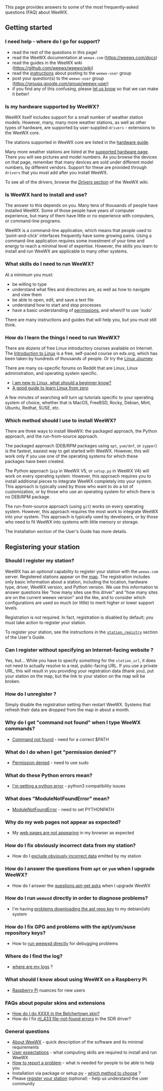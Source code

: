 This page provides answers to some of the most frequently-asked questions (FAQ) about WeeWX.

## Getting started

### I need help - where do I go for support?
* read the rest of the questions in this page!
* read the WeeWX documentation at `weewx.com` (https://weewx.com/docs)
* read the guides in the WeeWX wiki (https://github.com/weewx/weewx/wiki)
* read the [instructions](Help!-Posting-to-weewx-user) about posting to the `weewx-user` group
* post your question(s) to the `weewx-user` group (https://groups.google.com/group/weewx-user)
* if you find any of this confusing, please [let us know](https://groups.google.com/group/weewx-user) so that we can make it better!

### Is my hardware supported by WeeWX?

WeeWX itself includes support for a small number of weather station models. However, many, many more weather stations, as well as other types of hardware, are supported by user-supplied `drivers` - extensions to the WeeWX core.

The stations supported in WeeWX core are listed in the [hardware guide](https://weewx.com/docs/5.0/hardware/drivers/).

Many more weather stations are listed at the [supported hardware page](http://weewx.com/hardware.html).  There you will see pictures and model numbers.  As you browse the devices on that page, remember that many devices are sold under different model numbers, by different vendors. Support for these are provided through `drivers` that you must add after you install WeeWX.

To see all of the drivers, browse the [*Drivers* section](https://github.com/weewx/weewx/wiki#drivers) of the WeeWX wiki.

### Is WeeWX hard to install and use?

The answer to this depends on you. Many tens of thousands of people have installed WeeWX. Some of those people have years of computer experience, but many of them have little or no experience with computers, or command-line programs.

WeeWX is a command-line application, which means that people used to 'point-and-click' interfaces frequently have some growing pains. Using a command-line application requires some investment of your time and energy to reach a minimal level of expertise. However, the skills you learn to install and run WeeWX are applicable to many other systems.

### What skills do I need to run WeeWX?

At a minimum you must:
* be willing to type
* understand what files and directories are, as well as how to navigate and view them
* be able to open, edit, and save a text file
* understand how to start and stop processes
* have a basic understanding of [permissions](faq-permission-denied), and when/if to use 'sudo'

There are many instructions and guides that will help you, but you must still think.

### How do I learn the things I need to run WeeWX?

There are *dozens* of free Linux introductory courses available on Internet.   The [Introduction to Linux](https://www.edx.org/course/introduction-to-linux) is a free, self-paced course on edx.org, which has been taken by hundreds of thousands of people.  Or try the [Linux Journey](https://linuxjourney.com/)

There are many os-specific forums on Reddit that are Linux, Linux administration, and operating system specific.
* [I am new to Linux, what should a beginner know?](https://www.reddit.com/r/linux4noobs/comments/10kz0xh/i_am_new_to_linux_what_should_a_beginner_know/)
* [A good guide to learn Linux from zero](https://www.reddit.com/r/linuxquestions/comments/125dn50/a_good_guide_to_learn_linux_from_zero/)

A few minutes of searching will turn up tutorials specific to your operating system of choice, whether that is MacOS, FreeBSD, Rocky, Debian, Mint, Ubuntu, Redhat, SUSE, etc.

### Which method should I use to install WeeWX?

There are three ways to install WeeWX: the packaged approach, the Python approach, and the run-from-source approach.

The packaged approach (DEB/RPM packages using `apt`, `yum/dnf`, or `zypper`) is the fastest, easiest way to get started with WeeWX. However, this will work only if you use one of the operating systems for which these packages have been created.

The Python approach (`pip` in WeeWX V5, or `setup.py` in WeeWX V4) will work on every operating system. However, this approach requires you to install additional pieces to integrate WeeWX completely into your system. This approach is typically used by those who want to do a lot of customization, or by those who use an operating system for which there is no DEB/RPM package.

The run-from-source approach (using `git`) works on every operating system. However, this approach requires the most work to integrate WeeWX into your system. This approach is typically used by developers, or by those who need to fit WeeWX into systems with little memory or storage.

The Installation section of the User's Guide has more details.


## Registering your station

### Should I register my station?

WeeWX has an *optional* capability to register your station with the `weewx.com` server. Registered stations appear on the [map](https://weewx.com/stations.html). The registration includes only basic information about a station, including the location, hardware type, driver, WeeWX version, and Python version. We use this information to answer questions like "how many sites use this driver" and "how many sites are on the current weewx version" and the like, and to consider which configurations are used so much (or little) to merit higher or lower support levels.

Registration is *not* required.  In fact, registration is disabled by default; you must take action to register your station.

To register your station, see the instructions in the [`station_registry`](http://www.weewx.com/docs/usersguide.htm#station_registry) section of the User's Guide.

### Can I register without specifying an Internet-facing website ?

Yes, but... While you have to specify *something* for the `station_url`, it does not need to actually resolve to a real, public-facing URL. If you use a private URL, this will result in you providing your registration data (thank you), put your station on the map, but the link to your station on the map will be broken.

### How do I unregister ?

Simply disable the registration setting then restart WeeWX. Systems that refresh their data are dropped from the map in about a month.


### Why do I get "command not found" when I type WeeWX commands?

* [Command not found](faq-command-not-found) - need for a correct $PATH


### What do I do when I get "permission denied"?

* [Permission denied](faq-permission-denied) - need to use sudo


### What do these Python errors mean?

* [I'm getting a python error](faq-python-error) - python3 compatibility issues


### What does "ModuleNotFoundError" mean?

* [ModuleNotFoundError](PYTHONPATH-and-ModuleNotFoundError) - need to set PYTHONPATH


### Why do my web pages not appear as expected?

* My [web pages are not appearing](faq-web-pages-not-appearing) in my browser as expected


### How do I fix obviously incorrect data from my station?

* How do I [exclude obviously incorrect data](faq-exclude-incorrect-data) emitted by my station


### How do I answer the questions from `apt` or `yum` when I upgrade WeeWX?

* How do I answer the [questions apt-get asks](faq-questions-apt-get-asks) when I upgrade WeeWX


### How do I run `weewxd` directly in order to diagnose problems?

* I'm having [problems downloading the apt repo key](faq-apt-key-problems) to my debian(ish) system


### How do I fix GPG and problems with the apt/yum/suse repository keys?

* How to [run weewxd directly](faq-running-weewxd-directly) for debugging problems


### Where do I find the log?

* [where are my logs](faq-where-are-my-logs) ?


### What should I know about using WeeWX on a Raspberry Pi

* [Raspberry Pi](faq-raspi-nuances) nuances for new users


### FAQs about popular skins and extensions

* [How do I do XXXX in the Belchertown skin?](faq-belchertown-pointers)
* How do I fix [rtl_433 file-not-found errors](faq-rtl-433-file-not-found) in the SDR driver?



### General questions

* [About WeeWX](faq-about-weewx) - quick description of the software and its minimal requirements
* [User expectations](faq-user-expectations) - what computing skills are required to install and run WeeWX
* [How to report a problem](faq-how-to-report-a-problem) - what is needed for people to be able to help you
* Installation via package or setup.py - [which method to choose](faq-which-method-to-install) ?
* Please [register your station](faq-register-your-station) (optional) - help us understand the user community

